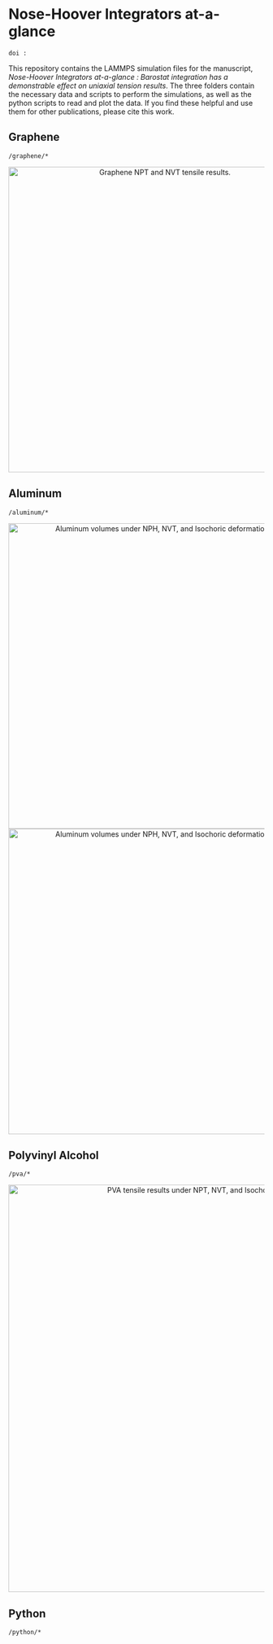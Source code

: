 # Nose-Hoover Integrators at-a-glance
``` doi :  ```

This repository contains the LAMMPS simulation files for the manuscript, _Nose-Hoover Integrators at-a-glance : Barostat integration has a demonstrable effect on uniaxial tension results_. The three folders contain the necessary data and scripts to perform the simulations, as well as the python scripts to read and plot the data. If you find these helpful and use them for other publications, please cite this work.

## Graphene
``` /graphene/*  ``` <br>
<p align="center">
  <img alt="Graphene NPT and NVT tensile results." src="https://github.com/Tj-Barrett/barostat-samples/blob/main/Images/GrapheneComparison.png" width="600">
</p>

## Aluminum
``` /aluminum/*  ``` <br>
<p align="center">
  <img alt="Aluminum volumes under NPH, NVT, and Isochoric deformations." src="https://github.com/Tj-Barrett/nose-hoover-schemes/blob/main/Images/Al-SC-PC-Deformations.png" width="600">
  <img alt="Aluminum volumes under NPH, NVT, and Isochoric deformations." src="https://github.com/Tj-Barrett/nose-hoover-schemes/blob/main/Images/Al-Single-Crystals.png" width="600">
</p>

## Polyvinyl Alcohol
``` /pva/*  ``` <br>
<p align="center">
  <img alt="PVA tensile results under NPT, NVT, and Isochoric deformations." src="https://github.com/Tj-Barrett/nose-hoover-schemes/blob/main/Images/Rev1-pva-compare.png" width="800">
</p>


## Python
```/python/*```

